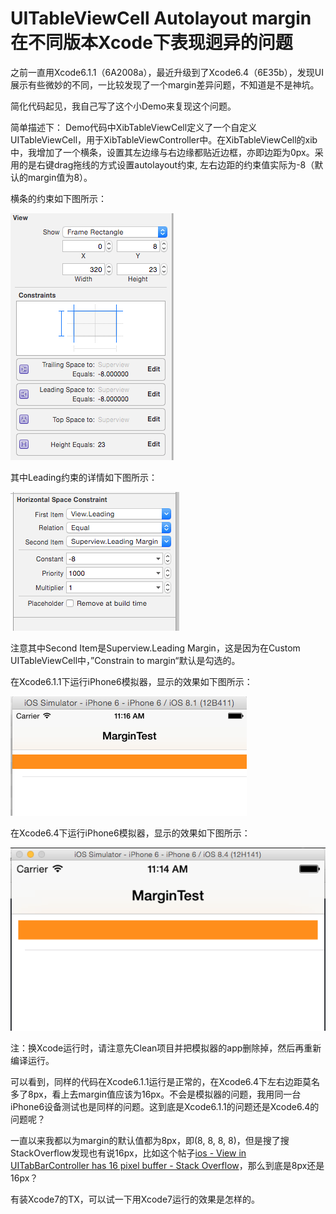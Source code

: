 # UITableViewCell Autolayout margin在不同版本Xcode下表现迥异的问题

之前一直用Xcode6.1.1（6A2008a），最近升级到了Xcode6.4（6E35b），发现UI展示有些微妙的不同，一比较发现了一个margin差异问题，不知道是不是神坑。

简化代码起见，我自己写了这个小Demo来复现这个问题。

简单描述下：
Demo代码中XibTableViewCell定义了一个自定义UITableViewCell，用于XibTableViewController中。在XibTableViewCell的xib中，我增加了一个横条，设置其左边缘与右边缘都贴近边框，亦即边距为0px。采用的是右键drag拖线的方式设置autolayout约束, 左右边距的约束值实际为-8（默认的margin值为8）。

横条的约束如下图所示：

![Alt text](Image/constaints.png?raw=true "图1")

其中Leading约束的详情如下图所示：

![Alt text](Image/leadingDetail.png?raw=true "图2")

注意其中Second Item是Superview.Leading Margin，这是因为在Custom UITableViewCell中，”Constrain to margin“默认是勾选的。

在Xcode6.1.1下运行iPhone6模拟器，显示的效果如下图所示：

![Alt text](Image/xcode6.1.1.png?raw=true "图3")

在Xcode6.4下运行iPhone6模拟器，显示的效果如下图所示：

![Alt text](Image/xcode6.4.png?raw=true "图4")

注：换Xcode运行时，请注意先Clean项目并把模拟器的app删除掉，然后再重新编译运行。

可以看到，同样的代码在Xcode6.1.1运行是正常的，在Xcode6.4下左右边距莫名多了8px，看上去margin值应该为16px。不会是模拟器的问题，我用同一台iPhone6设备测试也是同样的问题。这到底是Xcode6.1.1的问题还是Xcode6.4的问题呢？

一直以来我都以为margin的默认值都为8px，即(8, 8, 8, 8)，但是搜了搜StackOverflow发现也有说16px，比如这个帖子[ios - View in UITabBarController has 16 pixel buffer - Stack Overflow](http://stackoverflow.com/questions/31481656/view-in-uitabbarcontroller-has-16-pixel-buffer)，那么到底是8px还是16px？

有装Xcode7的TX，可以试一下用Xcode7运行的效果是怎样的。



